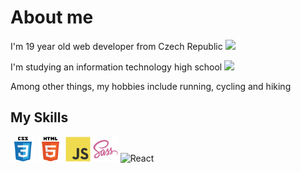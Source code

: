 <h1 align="left">About me </h1>
 <p>I'm 19 year old web developer from Czech Republic <img width="20" src="https://cdn.britannica.com/86/7886-004-323985BD/Flag-Czech-Republic.jpg"></p> 
 <p>I'm studying an information technology high school <img width="20" src="https://cdn-icons-png.flaticon.com/512/2232/2232688.png"</p>
  <p>Among other things, my hobbies include running, cycling and hiking</p>






<h2 align="left">My Skills</h3>
<p align="left"> <img src="https://raw.githubusercontent.com/devicons/devicon/master/icons/css3/css3-original-wordmark.svg" alt="css3" width="40" height="40"/  <img src="https://www.vectorlogo.zone/logos/figma/figma-icon.svg" alt="figma" width="40" height="40"/> <img src="https://raw.githubusercontent.com/devicons/devicon/master/icons/html5/html5-original-wordmark.svg" alt="html5" width="40" height="40"/> <img src="https://raw.githubusercontent.com/devicons/devicon/master/icons/javascript/javascript-original.svg" alt="javascript" width="40" height="40"/>  <img src="https://raw.githubusercontent.com/devicons/devicon/master/icons/sass/sass-original.svg" alt="sass" width="40" height="40"/> <img src="https://upload.wikimedia.org/wikipedia/commons/thumb/a/a7/React-icon.svg/512px-React-icon.svg.png" alt="React" width="40" height="40"/> </p>


